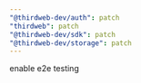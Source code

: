 ```yaml
---
"@thirdweb-dev/auth": patch
"thirdweb": patch
"@thirdweb-dev/sdk": patch
"@thirdweb-dev/storage": patch
---
```


enable e2e testing
